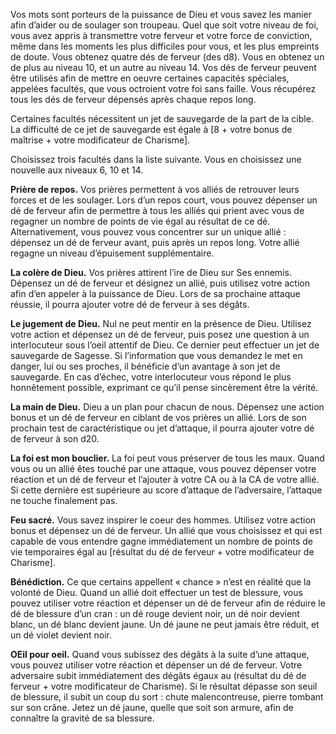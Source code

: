 ﻿---
id: subclass_wise_priest_fr.md#paroles-divines
name: Paroles divines
---

Vos mots sont porteurs de la puissance de Dieu et vous savez les manier afin d’aider ou de soulager son troupeau. Quel que soit votre niveau de foi, vous avez appris à transmettre votre ferveur et votre force de conviction, même dans les moments les plus difficiles pour vous, et les plus empreints de doute. Vous obtenez quatre dés de ferveur (des d8). Vous en obtenez un de plus au niveau 10, et un autre au niveau 14. Vos dés de ferveur peuvent être utilisés afin de mettre en oeuvre certaines capacités spéciales, appelées facultés, que vous octroient votre foi sans faille. Vous récupérez tous les dés de ferveur dépensés après chaque repos long.

Certaines facultés nécessitent un jet de sauvegarde de la part de la cible. La difficulté de ce jet de sauvegarde est égale à [8 + votre bonus de maîtrise + votre modificateur de Charisme].

Choisissez trois facultés dans la liste suivante. Vous en choisissez une nouvelle aux niveaux 6, 10 et 14.

**Prière de repos.** Vos prières permettent à vos alliés de retrouver leurs forces et de les soulager. Lors d’un repos court, vous pouvez dépenser un dé de ferveur afin de permettre à tous les alliés qui prient avec vous de regagner un nombre de points de vie égal au résultat de ce dé. Alternativement, vous pouvez vous concentrer sur un unique allié : dépensez un dé de ferveur avant, puis après un repos long. Votre allié regagne un niveau d’épuisement supplémentaire.

**La colère de Dieu.** Vos prières attirent l’ire de Dieu sur Ses ennemis. Dépensez un dé de ferveur et désignez un allié, puis utilisez votre action afin d’en appeler à la puissance de Dieu. Lors de sa prochaine attaque réussie, il pourra ajouter votre dé de ferveur à ses dégâts.

**Le jugement de Dieu.** Nul ne peut mentir en la présence de Dieu. Utilisez votre action et dépensez un dé de ferveur, puis posez une question à un interlocuteur sous l’oeil attentif de Dieu. Ce dernier peut effectuer un jet de sauvegarde de Sagesse. Si l’information que vous demandez le met en danger, lui ou ses proches, il bénéficie d’un avantage à son jet de sauvegarde. En cas d’échec, votre interlocuteur vous répond le plus honnêtement possible, exprimant ce qu’il pense sincèrement être la vérité.

**La main de Dieu.** Dieu a un plan pour chacun de nous. Dépensez une action bonus et un dé de ferveur en ciblant de vos prières un allié. Lors de son prochain test de caractéristique ou jet d’attaque, il pourra ajouter votre dé de ferveur à son d20.

**La foi est mon bouclier.** La foi peut vous préserver de tous les maux. Quand vous ou un allié êtes touché par une attaque, vous pouvez dépenser votre réaction et un dé de ferveur et l’ajouter à votre CA ou à la CA de votre allié. Si cette dernière est supérieure au score d’attaque de l’adversaire, l’attaque ne touche finalement pas.

**Feu sacré.** Vous savez inspirer le coeur des hommes. Utilisez votre action bonus et dépensez un dé de ferveur. Un allié que vous choisissez et qui est capable de vous entendre gagne immédiatement un nombre de points de vie temporaires égal au [résultat du dé de ferveur + votre modificateur de Charisme].

**Bénédiction.** Ce que certains appellent « chance » n’est en réalité que la volonté de Dieu. Quand un allié doit effectuer un test de blessure, vous pouvez utiliser votre réaction et dépenser un dé de ferveur afin de réduire le dé de blessure d’un cran : un dé rouge devient noir, un dé noir devient blanc, un dé blanc devient jaune. Un dé jaune ne peut jamais être réduit, et un dé violet devient noir.

**OEil pour oeil.** Quand vous subissez des dégâts à la suite d’une attaque, vous pouvez utiliser votre réaction et dépenser un dé de ferveur. Votre adversaire subit immédiatement des dégâts égaux au (résultat du dé de ferveur + votre modificateur de Charisme). Si le résultat dépasse son seuil de blessure, il subit un coup du sort : chute malencontreuse, pierre tombant sur son crâne. Jetez un dé jaune, quelle que soit son armure, afin de connaître la gravité de sa blessure.

